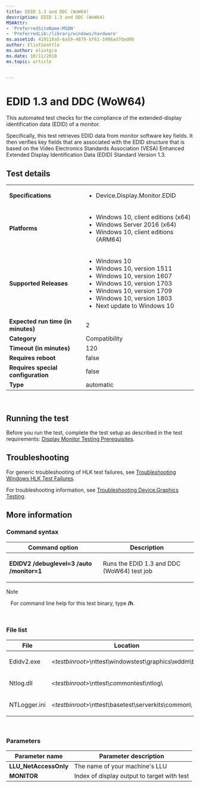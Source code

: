 ```yaml
---
title: EDID 1.3 and DDC (WoW64)
description: EDID 1.3 and DDC (WoW64)
MSHAttr:
- 'PreferredSiteName:MSDN'
- 'PreferredLib:/library/windows/hardware'
ms.assetid: 419118a5-6a59-4879-bf61-3406ad7dad00
author: EliotSeattle
ms.author: eliotgra
ms.date: 10/11/2018
ms.topic: article


---
```


# <span id="p_hlk_test.3d089993-3e87-4c52-8f57-8bf9db6b818b"></span>EDID 1.3 and DDC (WoW64)


This automated test checks for the compliance of the extended-display identification data (EDID) of a monitor.

Specifically, this test retrieves EDID data from monitor software key fields. It then verifies key fields that are associated with the EDID structure that is based on the Video Electronics Standards Association (VESA) Enhanced Extended Display Identification Data (EDID) Standard Version 1.3.

## Test details
|||
|---|---|
| **Specifications**  | <ul><li>Device.Display.Monitor.EDID</li></ul> |  
| **Platforms**   | <ul><li>Windows 10, client editions (x64)</li><li>Windows Server 2016 (x64)</li><li>Windows 10, client editions (ARM64)</li></ul> |
| **Supported Releases** | <ul><li>Windows 10</li><li>Windows 10, version 1511</li><li>Windows 10, version 1607</li><li>Windows 10, version 1703</li><li>Windows 10, version 1709</li><li>Windows 10, version 1803</li><li>Next update to Windows 10</li></ul> |
|**Expected run time (in minutes)**| 2 |
|**Category**| Compatibility |
|**Timeout (in minutes)**| 120 |
|**Requires reboot**| false |
|**Requires special configuration**| false |
|**Type**| automatic |

 

## <span id="Running_the_test"></span><span id="running_the_test"></span><span id="RUNNING_THE_TEST"></span>Running the test


Before you run the test, complete the test setup as described in the test requirements: [Display Monitor Testing Prerequisites](display-monitor-testing-prerequisites.md).

## <span id="Troubleshooting"></span><span id="troubleshooting"></span><span id="TROUBLESHOOTING"></span>Troubleshooting


For generic troubleshooting of HLK test failures, see [Troubleshooting Windows HLK Test Failures](..\user\troubleshooting-windows-hlk-test-failures.md).

For troubleshooting information, see [Troubleshooting Device.Graphics Testing](troubleshooting-devicegraphics-testing.md).

## <span id="More_information"></span><span id="more_information"></span><span id="MORE_INFORMATION"></span>More information


### <span id="Command_syntax"></span><span id="command_syntax"></span><span id="COMMAND_SYNTAX"></span>Command syntax

<table>
<colgroup>
<col width="50%" />
<col width="50%" />
</colgroup>
<thead>
<tr class="header">
<th>Command option</th>
<th>Description</th>
</tr>
</thead>
<tbody>
<tr class="odd">
<td><p><strong>EDIDV2 /debuglevel=3 /auto /monitor=1</strong></p></td>
<td><p>Runs the EDID 1.3 and DDC (WoW64) test job</p></td>
</tr>
</tbody>
</table>

>[!NOTE]
>  
For command line help for this test binary, type **/h**.

 

### <span id="File_list"></span><span id="file_list"></span><span id="FILE_LIST"></span>File list

<table>
<colgroup>
<col width="50%" />
<col width="50%" />
</colgroup>
<thead>
<tr class="header">
<th>File</th>
<th>Location</th>
</tr>
</thead>
<tbody>
<tr class="odd">
<td><p>Edidv2.exe</p></td>
<td><p><em>&lt;testbinroot&gt;</em>\nttest\windowstest\graphics\wddm\bin\</p></td>
</tr>
<tr class="even">
<td><p>Ntlog.dll</p></td>
<td><p><em>&lt;testbinroot&gt;</em>\nttest\commontest\ntlog\</p></td>
</tr>
<tr class="odd">
<td><p>NTLogger.ini</p></td>
<td><p><em>&lt;testbinroot&gt;</em>\nttest\basetest\serverkits\common\</p></td>
</tr>
</tbody>
</table>

 

### <span id="Parameters"></span><span id="parameters"></span><span id="PARAMETERS"></span>Parameters

| Parameter name         | Parameter description                       |
|------------------------|---------------------------------------------|
| **LLU\_NetAccessOnly** | The name of your machine's LLU              |
| **MONITOR**            | Index of display output to target with test |

 

 

 






